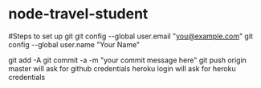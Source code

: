 node-travel-student
===================

#Steps to set up git
git config --global user.email "you@example.com"
git config --global user.name "Your Name"   

git add -A
git commit -a -m "your commit message here"
git push origin master
	will ask for github credentials
heroku login
	will ask for heroku credentials

